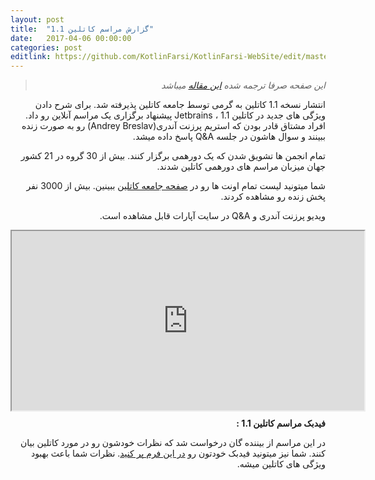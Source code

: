 ```yaml
---
layout: post
title:  "گزارش مراسم کاتلین 1.1"
date:   2017-04-06 00:00:00
categories: post
editlink: https://github.com/KotlinFarsi/KotlinFarsi-WebSite/edit/master/_post/2017-4-6-kotlin-1-1-event-report/2017-4-6-kotlin-1-1-event-report.md
---
```

<div dir="rtl" markdown="1">

> *این صفحه صرفا ترجمه شده [این مقاله](https://blog.jetbrains.com/kotlin/2017/04/kotlin-1-1-event-report/) میباشد* 

انتشار نسخه 1.1 کاتلین به گرمی توسط جامعه کاتلین پذیرفته شد. برای شرح دادن ویژگی های جدید در کاتلین 1.1 ، Jetbrains پیشنهاد برگزاری یک مراسم آنلاین رو داد. افراد مشتاق قادر بودن که استریم پرزنت آندری(Andrey Breslav) رو به صورت زنده ببینند و سوال هاشون در جلسه Q&A پاسخ داده میشد.

تمام انجمن ها تشویق شدن که یک دورهمی برگزار کنند. بیش از 30 گروه در 21 کشور جهان میزبان مراسم های دورهمی کاتلین شدند.

شما میتونید لیست تمام اونت ها رو در [صفحه جامعه کاتلین](http://kotlinlang.org/community/talks.html?time=kotlin) ببینین. بیش از 3000 نفر پخش زنده رو مشاهده کردند.

ویدیو پرزنت آندری و Q&A در سایت آپارات قابل مشاهده است.

</div>

<style>.h_iframe-aparat_embed_frame{position:relative;}.h_iframe-aparat_embed_frame .ratio{display:block;width:100%;height:auto;}.h_iframe-aparat_embed_frame iframe{position:absolute;top:0;left:0;width: calc(100% + 60px);height:100%;}</style><div class="h_iframe-aparat_embed_frame"><span style="display: block;padding-top: 57%"></span><iframe src="https://www.aparat.com/video/video/embed/videohash/loSRB/vt/frame" allowFullScreen="true" webkitallowfullscreen="true" mozallowfullscreen="true"></iframe></div>

<div dir="rtl" markdown="1">


**فیدبک مراسم کاتلین 1.1 :**

در این مراسم از بیننده گان درخواست شد که نظرات خودشون رو در مورد کاتلین
بیان کنند. شما نیز میتونید فیدبک خودتون رو [در این فرم پر کنید](https://docs.google.com/forms/d/e/1FAIpQLSdgKsJzwc1ToAusi-xpEiiE1O4t3HA5xjlbZXDU5Mg0i3qvNg/viewform). نظرات شما باعث بهبود ویژگی های کاتلین میشه.

</div>
